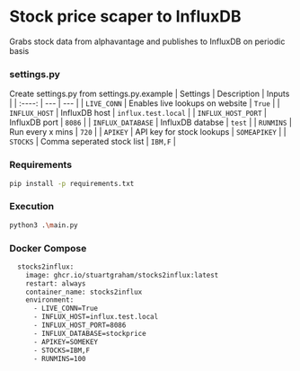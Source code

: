 
# Stock price scaper to InfluxDB
Grabs stock data from alphavantage and publishes to InfluxDB on periodic basis

### settings.py
Create settings.py from settings.py.example
| Settings | Description | Inputs |
| :----: | --- | --- |
| `LIVE_CONN` | Enables live lookups on website | `True` |
| `INFLUX_HOST` | InfluxDB host | `influx.test.local` |
| `INFLUX_HOST_PORT` | InfluxDB port  | `8086` |
| `INFLUX_DATABASE` | InfluxDB databse  | `test` |
| `RUNMINS` | Run every x mins | `720` |
| `APIKEY` | API key for stock lookups | `SOMEAPIKEY` |
| `STOCKS` | Comma seperated stock list | `IBM,F` |

### Requirements
```sh
pip install -p requirements.txt
```

### Execution 
```sh
python3 .\main.py
```

### Docker Compose
```sh 
  stocks2influx:
    image: ghcr.io/stuartgraham/stocks2influx:latest
    restart: always
    container_name: stocks2influx
    environment:
      - LIVE_CONN=True
      - INFLUX_HOST=influx.test.local
      - INFLUX_HOST_PORT=8086
      - INFLUX_DATABASE=stockprice
      - APIKEY=SOMEKEY
      - STOCKS=IBM,F
      - RUNMINS=100
```